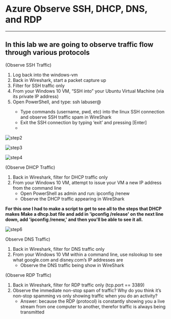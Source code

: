 # Azure Observe SSH, DHCP, DNS, and RDP
---
In this lab we are going to observe traffic flow through various protocols 
---

(Observe SSH Traffic)
1. Log back into the windows-vm
2. Back in Wireshark, start a packet capture up
3. Filter for SSH traffic only
4. From your Windows 10 VM, “SSH into” your Ubuntu Virtual Machine (via its private IP address)
5. Open PowerShell, and type: ssh labuser@<private IP address>
   - Type commands (username, pwd, etc) into the linux SSH connection and observe SSH traffic spam in WireShark
   - Exit the SSH connection by typing ‘exit’ and pressing [Enter]
   - 
![step2](https://github.com/user-attachments/assets/d812b99c-7494-402b-8307-6ff2c085a6a5)

![step3](https://github.com/user-attachments/assets/482f0eb6-342f-4c0e-9474-d9751b8bdca5)

![step4](https://github.com/user-attachments/assets/4fbb50d5-71e2-4ebd-a565-f61f9ef32018)

(Observe DHCP Traffic)
1. Back in Wireshark, filter for DHCP traffic only
2. From your Windows 10 VM, attempt to issue your VM a new IP address from the command line
   - Open PowerShell as admin and run: ipconfig /renew
   - Observe the DHCP traffic appearing in WireShark

**For this one I had to make a script to get to see all to the steps that DHCP makes**
**Make a dhcp.bat file and add in 'ipconfig /release' on the next line down, add 'ipconfig /renew,' and then you'll be able to see it all.**

![step6](https://github.com/user-attachments/assets/9f57e2e2-3393-4a1d-9a19-152feac0ee29)


Observe DNS Traffic)
1. Back in Wireshark, filter for DNS traffic only
2. From your Windows 10 VM within a command line, use nslookup to see what google.com and disney.com’s IP addresses are
   - Observe the DNS traffic being show in WireShark

(Observe RDP Traffic)
1. Back in Wireshark, filter for RDP traffic only (tcp.port == 3389)
2. Observe the immediate non-stop spam of traffic? Why do you think it’s non-stop spamming vs only showing traffic when you do an activity?
   - Answer: because the RDP (protocol) is constantly showing you a live stream from one computer to another, therefor traffic is always being transmitted
